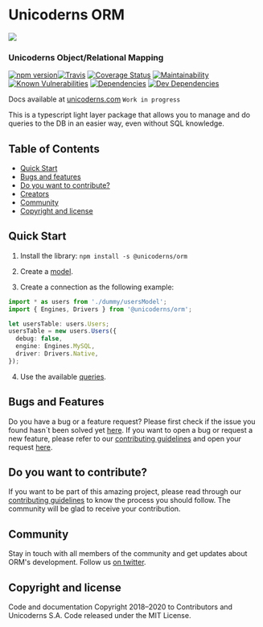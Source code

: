 # Unicoderns ORM

[![](https://unicoderns.com/img/logoorm.e1a28eb9.svg)](https://unicoderns.com/en/orm/)

### Unicoderns Object/Relational Mapping

[![npm version](https://badge.fury.io/js/%40unicoderns%2Form.svg)](https://badge.fury.io/js/%40unicoderns%2Form)[![Travis](https://travis-ci.org/unicoderns/ORM.svg?branch=master)](https://travis-ci.org/unicoderns/ORM)
[![Coverage Status](https://coveralls.io/repos/github/unicoderns/orm/badge.svg?branch=master)](https://coveralls.io/github/unicoderns/orm?branch=master)
[![Maintainability](https://api.codeclimate.com/v1/badges/ee1d8dc169ecc3800527/maintainability)](https://codeclimate.com/github/unicoderns/orm/maintainability)
[![Known Vulnerabilities](https://snyk.io/test/github/unicoderns/orm/badge.svg?targetFile=package.json)](https://snyk.io/test/github/unicoderns/orm?targetFile=package.json)
[![Dependencies](https://david-dm.org/unicoderns/orm.svg)](https://david-dm.org/unicoderns/orm/)
[![Dev Dependencies](https://david-dm.org/unicoderns/orm/dev-status.svg)](https://david-dm.org/unicoderns/orm/?type=dev)

Docs available at [unicoderns.com](http://unicoderns.com/docs/ORM/) `Work in progress`

This is a typescript light layer package that allows you to manage and do queries to the DB in an easier way, even without SQL knowledge.

## Table of Contents

- [Quick Start](#quick-start)
- [Bugs and features](#bugs-and-features)
- [Do you want to contribute?](#do-you-want-to-contribute)
- [Creators](#creators)
- [Community](#community)
- [Copyright and license](#copyright-and-license)

## Quick Start

1. Install the library:
   `npm install -s @unicoderns/orm`

2. Create a [model](https://github.com/unicoderns/orm/blob/master/docs/models.md).

3. Create a connection as the following example:

```typescript
import * as users from './dummy/usersModel';
import { Engines, Drivers } from '@unicoderns/orm';

let usersTable: users.Users;
usersTable = new users.Users({
  debug: false,
  engine: Engines.MySQL,
  driver: Drivers.Native,
});
```

4. Use the available [queries](https://github.com/unicoderns/orm/blob/master/docs/functions.md).

## Bugs and Features

Do you have a bug or a feature request? Please first check if the issue you found hasn´t been solved yet [here](https://github.com/unicoderns/orm/issues). If you want to open a bug or request a new feature, please refer to our [contributing guidelines](https://github.com/unicoderns/orm/blob/master/CONTRIBUTING.md) and open your request [here](https://github.com/unicoderns/orm/issues).

## Do you want to contribute?

If you want to be part of this amazing project, please read through our [contributing guidelines](https://github.com/unicoderns/orm/blob/master/CONTRIBUTING.md) to know the process you should follow. The community will be glad to receive your contribution.

## Community

Stay in touch with all members of the community and get updates about ORM's development. Follow us [on twitter](https://twitter.com/unicoderns).

## Copyright and license

Code and documentation Copyright 2018–2020 to Contributors and Unicoderns S.A. Code released under the MIT License.

